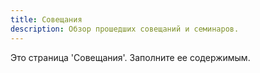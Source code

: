 ```yaml
---
title: Совещания
description: Обзор прошедших совещаний и семинаров.
---
```



Это страница 'Совещания'. Заполните ее содержимым.

